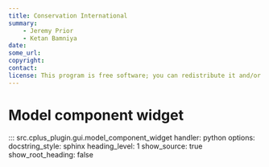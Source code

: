 ```yaml
---
title: Conservation International
summary:
    - Jeremy Prior
    - Ketan Bamniya
date:
some_url:
copyright:
contact:
license: This program is free software; you can redistribute it and/or modify it under the terms of the GNU Affero General Public License as published by the Free Software Foundation; either version 3 of the License, or (at your option) any later version.
---
```


# Model component widget

::: src.cplus_plugin.gui.model_component_widget
    handler: python
    options:
        docstring_style: sphinx
        heading_level: 1
        show_source: true
        show_root_heading: false
